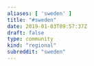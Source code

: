 ```yaml
---
aliases: [ 'sweden' ]
title: "#sweden"
date: 2019-01-03T09:57:37Z
draft: false
type: community
kind: "regional"
subreddit: "sweden"
---
```

